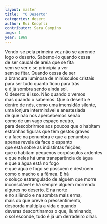 ```yaml
---
layout: master
title:  "O Deserto"
categories: desert
author: Rui Knopfli
contributor: Sara Campino
imgs: 1
year: 1969
---
```


Vendo-se pela primeira vez não se aprende  
logo o deserto. Sabemo-lo quando cessa  
de ser caudal de areia que se fita  
sem se ver e se principia a ver  
sem se fitar. Quando cessa de ser  
a brancura luminosa de minúsculos cristais  
para ser tudo quanto ficou para trás  
e é já sombra sendo ainda sol.  
O deserto é isso. Não quando o vemos  
mas quando o sabemos. Que o deserto é  
dentro de nós, como uma imensidão silente,  
uma lonjura interminável e anestesiada  
de que não nos apercebemos senão  
como de um vago espaço neutro,  
para descobrirmos aos poucos que o habitam  
estranhas figuras que têm gestos graves  
e a face na penumbra e que a penumbra  
apenas revela da face o espanto  
que está sobre as indistintas feições;  
que o habitam pequenos corpúsculos ardentes  
e que neles há uma transparência de água  
e que a água está no fogo  
e que água e fogo se possuem e destroem  
como o macho e a fêmea. E há  
o soluço estrangulado de alguém que morre  
inconsolável e há sempre alguém morrendo  
algures no deserto. E na norte  
e no silêncio e na sombra mais erma,  
mais do que prevê o pressentimento,  
desborda múltipla a vida e quando  
deveras descortinamos o que, iluminando,  
o sol esconde, tudo é já um derradeiro olhar.  

